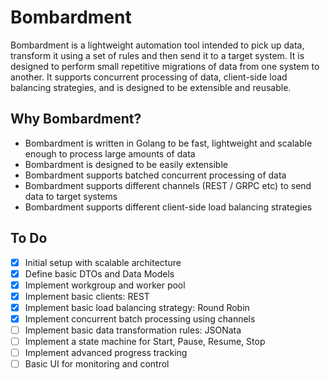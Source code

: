 # Bombardment

Bombardment is a lightweight automation tool intended to pick up data, transform it using a set of rules and then send it to a target system. It is designed to perform small repetitive migrations of data from one system to another. It supports concurrent processing of data, client-side load balancing strategies, and is designed to be extensible and reusable.

## Why Bombardment?

- Bombardment is written in Golang to be fast, lightweight and scalable enough to process large amounts of data
- Bombardment is designed to be easily extensible
- Bombardment supports batched concurrent processing of data
- Bombardment supports different channels (REST / GRPC etc) to send data to target systems
- Bombardment supports different client-side load balancing strategies

## To Do

- [x] Initial setup with scalable architecture
- [x] Define basic DTOs and Data Models
- [x] Implement workgroup and worker pool
- [x] Implement basic clients: REST
- [x] Implement basic load balancing strategy: Round Robin
- [x] Implement concurrent batch processing using channels
- [ ] Implement basic data transformation rules: JSONata
- [ ] Implement a state machine for Start, Pause, Resume, Stop
- [ ] Implement advanced progress tracking
- [ ] Basic UI for monitoring and control

